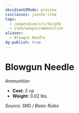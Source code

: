 ```yaml
---
obsidianUIMode: preview
cssclasses: json5e-item
tags:
  - compendium/src/5e/phb
  - item/weapon/ammunition
aliases:
  - Blowgun Needle
dg-publish: true
---
```

# Blowgun Needle
*Ammunition*  

- **Cost**: 2 cp
- **Weight**: 0.02 lbs.

*Source: SRD / Basic Rules*